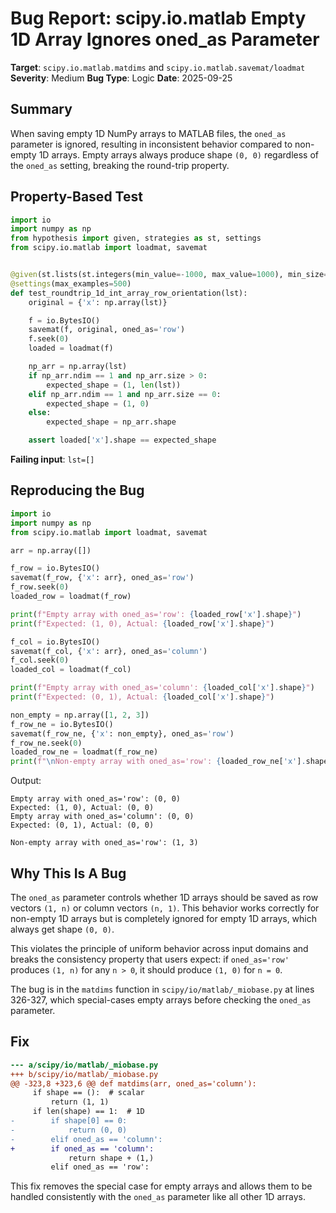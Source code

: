 # Bug Report: scipy.io.matlab Empty 1D Array Ignores oned_as Parameter

**Target**: `scipy.io.matlab.matdims` and `scipy.io.matlab.savemat/loadmat`
**Severity**: Medium
**Bug Type**: Logic
**Date**: 2025-09-25

## Summary

When saving empty 1D NumPy arrays to MATLAB files, the `oned_as` parameter is ignored, resulting in inconsistent behavior compared to non-empty 1D arrays. Empty arrays always produce shape `(0, 0)` regardless of the `oned_as` setting, breaking the round-trip property.

## Property-Based Test

```python
import io
import numpy as np
from hypothesis import given, strategies as st, settings
from scipy.io.matlab import loadmat, savemat


@given(st.lists(st.integers(min_value=-1000, max_value=1000), min_size=0, max_size=20))
@settings(max_examples=500)
def test_roundtrip_1d_int_array_row_orientation(lst):
    original = {'x': np.array(lst)}

    f = io.BytesIO()
    savemat(f, original, oned_as='row')
    f.seek(0)
    loaded = loadmat(f)

    np_arr = np.array(lst)
    if np_arr.ndim == 1 and np_arr.size > 0:
        expected_shape = (1, len(lst))
    elif np_arr.ndim == 1 and np_arr.size == 0:
        expected_shape = (1, 0)
    else:
        expected_shape = np_arr.shape

    assert loaded['x'].shape == expected_shape
```

**Failing input**: `lst=[]`

## Reproducing the Bug

```python
import io
import numpy as np
from scipy.io.matlab import loadmat, savemat

arr = np.array([])

f_row = io.BytesIO()
savemat(f_row, {'x': arr}, oned_as='row')
f_row.seek(0)
loaded_row = loadmat(f_row)

print(f"Empty array with oned_as='row': {loaded_row['x'].shape}")
print(f"Expected: (1, 0), Actual: {loaded_row['x'].shape}")

f_col = io.BytesIO()
savemat(f_col, {'x': arr}, oned_as='column')
f_col.seek(0)
loaded_col = loadmat(f_col)

print(f"Empty array with oned_as='column': {loaded_col['x'].shape}")
print(f"Expected: (0, 1), Actual: {loaded_col['x'].shape}")

non_empty = np.array([1, 2, 3])
f_row_ne = io.BytesIO()
savemat(f_row_ne, {'x': non_empty}, oned_as='row')
f_row_ne.seek(0)
loaded_row_ne = loadmat(f_row_ne)
print(f"\nNon-empty array with oned_as='row': {loaded_row_ne['x'].shape}")
```

Output:
```
Empty array with oned_as='row': (0, 0)
Expected: (1, 0), Actual: (0, 0)
Empty array with oned_as='column': (0, 0)
Expected: (0, 1), Actual: (0, 0)

Non-empty array with oned_as='row': (1, 3)
```

## Why This Is A Bug

The `oned_as` parameter controls whether 1D arrays should be saved as row vectors `(1, n)` or column vectors `(n, 1)`. This behavior works correctly for non-empty 1D arrays but is completely ignored for empty 1D arrays, which always get shape `(0, 0)`.

This violates the principle of uniform behavior across input domains and breaks the consistency property that users expect: if `oned_as='row'` produces `(1, n)` for any `n > 0`, it should produce `(1, 0)` for `n = 0`.

The bug is in the `matdims` function in `scipy/io/matlab/_miobase.py` at lines 326-327, which special-cases empty arrays before checking the `oned_as` parameter.

## Fix

```diff
--- a/scipy/io/matlab/_miobase.py
+++ b/scipy/io/matlab/_miobase.py
@@ -323,8 +323,6 @@ def matdims(arr, oned_as='column'):
     if shape == ():  # scalar
         return (1, 1)
     if len(shape) == 1:  # 1D
-        if shape[0] == 0:
-            return (0, 0)
-        elif oned_as == 'column':
+        if oned_as == 'column':
             return shape + (1,)
         elif oned_as == 'row':
```

This fix removes the special case for empty arrays and allows them to be handled consistently with the `oned_as` parameter like all other 1D arrays.